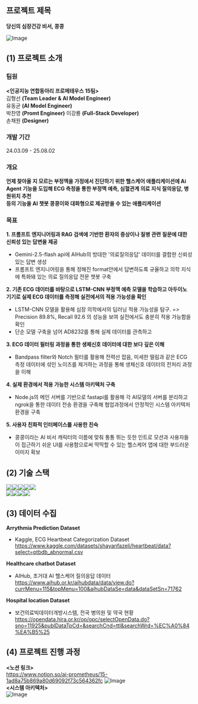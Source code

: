 ## 프로젝트 제목
**당신의 심장건강 비서, 콩콩** 

  
![Image](https://github.com/user-attachments/assets/b863d18f-ad85-4730-9969-61552c45fe96)


## (1) 프로젝트 소개
### 팀원 
**<인공지능 연합동아리 프로메테우스 15팀>**   
김형선 **(Team Leader & AI Model Engineer)**   
유동균 **(AI Model Engineer)**  
박찬영 **(Promt Engineer)**
이강룡 **(Full-Stack Developer)**   
손채원 **(Designer)**   

### 개발 기간
24.03.09 - 25.08.02
### 개요
**언제 찾아올 지 모르는 부정맥을 가정에서 진단하기 위한 헬스케어 애플리케이션에 Ai Agent 기능을 도입해 ECG 측정을 통한 부정맥 예측, 심혈관계 의료 지식 질의응답, 병원위치 추천  
등의 기능을 AI 챗봇 콩콩이와 대화형으로 제공받을 수 있는 애플리케이션**  
### 목표
**1. 프롬프트 엔지니어링과 RAG 검색에 기반한 환자의 증상이나 질병 관련 질문에 대한 신뢰성 있는 답변을 제공**
- Gemini-2.5-flash api에 AIHub의 방대한 '의료질의응답' 데이터를 결합한 신뢰성 있는 답변 생성    
- 프롬프트 엔지니어링을 통해 정해진 format안에서 답변하도록 규율하고 의학 지식에 특화돼 있는 의료 질의응답 전문 챗봇 구축   
  
**2. 기존 ECG 데이터를 바탕으로 LSTM-CNN 부정맥 예측 모델을 학습하고 아두이노 기기로 실제 ECG 데이터를 측정해 실전에서의 적용 가능성을 확인**  
- LSTM-CNN 모델을 활용해 심장 의학에서의 딥러닝 적용 가능성을 탐구. => Precision 89.8%, Recall 92.6 의 성능을 보여 실전에서도 충분히 적용 가능함을 확인 
- 단순 모델 구축을 넘어 AD8232를 통해 실제 데이터를 관측하고 

**3. ECG 데이터 필터링 과정을 통한 생체신호 데이터에 대한 보다 깊은 이해**

- Bandpass filter와 Notch 필터를 활용해 전력선 잡음, 미세한 떨림과 같은 ECG 측정 데이터에 섞인 노이즈를 제거하는 과정을 통해 생체신호 데이터의 전처리 과정을 이해    
 
**4. 실제 환경에서 적용 가능한 시스템 아키텍처 구축**
- Node.js의 메인 서버를 기반으로 fastapi를 활용해 각 AI모델의 서버를 분리하고 ngrok을 통한 데이터 전송 환경을 구축해 협업과정에서 안정적인 시스템 아키텍처 환경을 구축  

**5. 사용자 친화적 인터페이스를 사용한 친숙**  
- 콩콩이라는 AI 비서 캐릭터의 이름에 맞춰 통통 뛰는 듯한 인트로 모션과 사용자들이 접근하기 쉬운 UI를 사용함으로써 딱딱할 수 있는 헬스케어 앱에 대한 부드러운 이미지 확보 
## (2) 기술 스택
<img src="https://img.shields.io/badge/python-3776AB?style=for-the-badge&logo=python&logoColor=white"><img src="https://img.shields.io/badge/jupyter-F37626?style=for-the-badge&logo=jupyter&logoColor=white"><img src="https://img.shields.io/badge/css-663399?style=for-the-badge&logo=css&logoColor=white"><img src="https://img.shields.io/badge/mysql-4479A1?style=for-the-badge&logo=mysql&logoColor=white"><img src="https://img.shields.io/badge/Node.js-5FA04E?style=for-the-badge&logo=Node.js&logoColor=white">   
<img src="https://img.shields.io/badge/react-61DAFB?style=for-the-badge&logo=react&logoColor=white"><img src="https://img.shields.io/badge/hugging face-FFD21E?style=for-the-badge&logo=hugging face&logoColor=white"><img src="https://img.shields.io/badge/github-181717?style=for-the-badge&logo=github&logoColor=white"><img src="https://img.shields.io/badge/jira-0052CC?style=for-the-badge&logo=jira&logoColor=white">
## (3) 데이터 수집
**Arrythmia Prediction Dataset**   
- Kaggle, ECG Heartbeat Categorization Dataset
  https://www.kaggle.com/datasets/shayanfazeli/heartbeat/data?select=ptbdb_abnormal.csv  

**Healthcare chatbot Dataset**      
- AIHub, 초거대 AI 헬스케어 질의응답 데이터
  https://www.aihub.or.kr/aihubdata/data/view.do?currMenu=115&topMenu=100&aihubDataSe=data&dataSetSn=71762        

**Hospital location Dataset**     
- 보건의료빅데이터개방시스템, 전국 병의원 및 약국 현황
  https://opendata.hira.or.kr/op/opc/selectOpenData.do?sno=11925&publDataTpCd=&searchCnd=ttl&searchWrd=%EC%A0%84%EA%B5%25

## (4) 프로젝트 진행 과정
**<노션 링크>**  
https://www.notion.so/ai-prometheus/15-1ad8a75b869a80d69092f73c564362fc
**<ERD>**
![Image](https://github.com/user-attachments/assets/b92083ff-d681-4929-b0f7-759f518d7f7c)  
**<시스템 아키텍처>**  
![Image](https://github.com/user-attachments/assets/690c1928-4764-4522-8851-e938a33eb128)  





